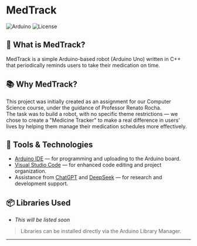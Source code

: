 # MedTrack
![Arduino](https://img.shields.io/badge/Platform-Arduino-green?style=flat-square&logo=arduino)
![License](https://img.shields.io/badge/License-MIT-blue?style=flat-square)


## 🤔 What is MedTrack?
MedTrack is a simple Arduino-based robot (Arduino Uno) written in C++ that periodically reminds users to take their medication on time.

## 📚 Why MedTrack?
This project was initially created as an assignment for our Computer Science course, under the guidance of Professor Renato Rocha.  
The task was to build a robot, with no specific theme restrictions — we chose to create a "Medicine Tracker" to make a real difference in users' lives by helping them manage their medication schedules more effectively.

## 🔧 Tools & Technologies
- [Arduino IDE](https://www.arduino.cc/software) — for programming and uploading to the Arduino board.
- [Visual Studio Code](https://code.visualstudio.com) — for enhanced code editing and project organization.
- Assistance from [ChatGPT](https://chatgpt.com) and [DeepSeek](https://www.deepseek.com) — for research and development support.

## 📦 Libraries Used
- *This will be listed soon*

> Libraries can be installed directly via the Arduino Library Manager.

---
